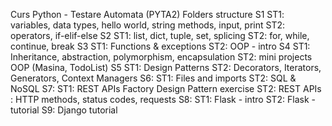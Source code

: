 Curs Python - Testare Automata (PYTA2)
Folders structure
S1
ST1: variables, data types, hello world, string methods, input, print
ST2: operators, if-elif-else
S2
ST1: list, dict, tuple, set, splicing
ST2: for, while, continue, break
S3
ST1: Functions & exceptions
ST2: OOP - intro
S4
ST1: Inheritance, abstraction, polymorphism, encapsulation
ST2: mini projects OOP (Masina, TodoList)
S5
ST1: Design Patterns
ST2: Decorators, Iterators, Generators, Context Managers
S6:
ST1: Files and imports
ST2: SQL & NoSQL
S7:
ST1: REST APIs
Factory Design Pattern exercise
ST2: REST APIs : HTTP methods, status codes, requests
S8:
ST1: Flask - intro
ST2: Flask - tutorial
S9: Django tutorial
